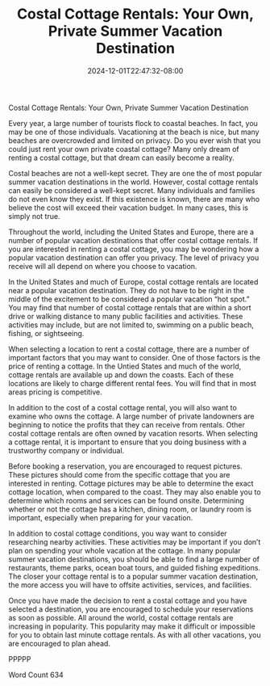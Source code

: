 ﻿---
title: "Costal Cottage Rentals:  Your Own, Private Summer Vacation Destination"
date: 2024-12-01T22:47:32-08:00
description: "Summer Vacations Tips for Web Success"
featured_image: "/images/Summer Vacations.jpg"
tags: ["Summer Vacations"]
---

Costal Cottage Rentals:  Your Own, Private Summer Vacation Destination

Every year, a large number of tourists flock to coastal beaches.  In fact, you may be one of those individuals.  Vacationing at the beach is nice, but many beaches are overcrowded and limited on privacy.  Do you ever wish that you could just rent your own private coastal cottage?  Many only dream of renting a costal cottage, but that dream can easily become a reality.

Costal beaches are not a well-kept secret.  They are one the of most popular summer vacation destinations in the world.  However, costal cottage rentals can easily be considered a well-kept secret.  Many individuals and families do not even know they exist.  If this existence is known, there are many who believe the cost will exceed their vacation budget.  In many cases, this is simply not true.  

Throughout the world, including the United States and Europe, there are a number of popular vacation destinations that offer costal cottage rentals.  If you are interested in renting a costal cottage, you may be wondering how a popular vacation destination can offer you privacy.  The level of privacy you receive will all depend on where you choose to vacation.  

In the United States and much of Europe, costal cottage rentals are located near a popular vacation destination. They do not have to be right in the middle of the excitement to be considered a popular vacation “hot spot.”  You may find that number of costal cottage rentals that are within a short drive or walking distance to many public facilities and activities. These activities may include, but are not limited to, swimming on a public beach, fishing, or sightseeing.  

When selecting a location to rent a costal cottage, there are a number of important factors that you may want to consider.  One of those factors is the price of renting a cottage.  In the Untied States and much of the world, cottage rentals are available up and down the coasts. Each of these locations are likely to charge different rental fees. You will find that in most areas pricing is competitive.

In addition to the cost of a costal cottage rental, you will also want to examine who owns the cottage.  A large number of private landowners are beginning to notice the profits that they can receive from rentals.  Other costal cottage rentals are often owned by vacation resorts.  When selecting a cottage rental, it is important to ensure that you doing business with a trustworthy company or individual. 

Before booking a reservation, you are encouraged to request pictures.  These pictures should come from the specific cottage that you are interested in renting.  Cottage pictures may be able to determine the exact cottage location, when compared to the coast.  They may also enable you to determine which rooms and services can be found onsite.  Determining whether or not the cottage has a kitchen, dining room, or laundry room is important, especially when preparing for your vacation.

In addition to costal cottage conditions, you way want to consider researching nearby activities.  These activities may be important if you don’t plan on spending your whole vacation at the cottage.  In many popular summer vacation destinations, you should be able to find a large number of restaurants, theme parks, ocean boat tours, and guided fishing expeditions.  The closer your cottage rental is to a popular summer vacation destination, the more access you will have to offsite activities, services, and facilities.

Once you have made the decision to rent a costal cottage and you have selected a destination, you are encouraged to schedule your reservations as soon as possible.  All around the world, costal cottage rentals are increasing in popularity.  This popularity may make it difficult or impossible for you to obtain last minute cottage rentals.  As with all other vacations, you are encouraged to plan ahead.  

PPPPP

Word Count 634

